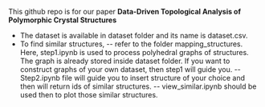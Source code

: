 This github repo is for our paper **Data-Driven Topological Analysis of Polymorphic Crystal Structures** </br>

- The dataset is available in dataset folder and its name is dataset.csv.
- To find similar structures,
-- refer to the folder mapping_structures. Here, step1.ipynb is used to process polyhedral graphs of structures. The graph is already stored inside dataset folder. If you want to construct graphs of your own dataset, then step1 will guide you.
-- Step2.ipynb file will guide you to insert structure of your choice and then will return ids of similar structures.
-- view_similar.ipynb should be used then to plot those similar structures.
